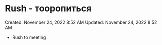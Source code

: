 # Rush - тооропиться

Created: November 24, 2022 8:52 AM
Updated: November 24, 2022 8:52 AM

- Rush to meeting